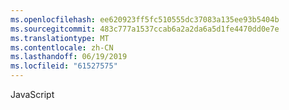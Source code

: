 ```yaml
---
ms.openlocfilehash: ee620923ff5fc510555dc37083a135ee93b5404b
ms.sourcegitcommit: 483c777a1537ccab6a2a2da6a5d1fe4470dd0e7e
ms.translationtype: MT
ms.contentlocale: zh-CN
ms.lasthandoff: 06/19/2019
ms.locfileid: "61527575"
---
```

JavaScript